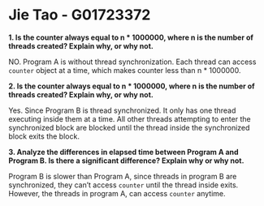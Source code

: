 # Jie Tao - G01723372
**1. Is the counter always equal to n * 1000000, where n is the number of threads created?  Explain why, or why not.**

NO. Program A is without thread synchronization. Each thread can access `counter` object at a time, which makes counter less than n * 1000000. 

**2. Is the counter always equal to n * 1000000, where n is the number of threads created?  Explain why, or why not.**

Yes. Since Program B is thread synchronized. It only has one thread executing inside them at a time. All other threads attempting to enter the synchronized block are blocked until the thread inside the synchronized block exits the block.

**3. Analyze the differences in elapsed time between Program A and Program B.  Is there a significant difference?  Explain why or why not.**

Program B is slower than Program A, since threads in program B are synchronized, they can’t access `counter` until the thread inside exits. However, the threads in program A, can access `counter` anytime.  
